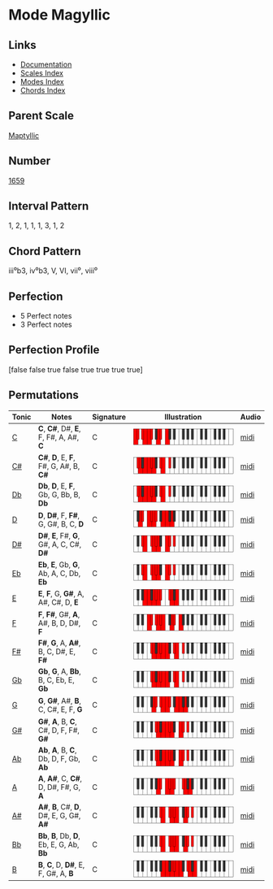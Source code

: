 # Mode Magyllic

## Links

- [Documentation](README.md)
- [Scales Index](Scales.md)
- [Modes Index](Modes.md)
- [Chords Index](Chords.md)

## Parent Scale

[Maptyllic](ScaleMaptyllic.md)

## Number

[1659](https://ianring.com/musictheory/scales/1659)

## Interval Pattern

1, 2, 1, 1, 1, 3, 1, 2

## Chord Pattern

iii⁰b3, iv⁰b3, V, VI, vii⁰, viii⁰

## Perfection

- 5 Perfect notes
- 3 Perfect notes

## Perfection Profile

[false false true false true true true true]

## Permutations

| Tonic | Notes | Signature | Illustration | Audio |
|-------|-------|-----------|--------------|-------|
| [C](ModeCNaturalMagyllic.md) | **C**, **C#**, D#, **E**, F, F#, A, A#, **C** | C | ![CNaturalMagyllic](ModeCNaturalMagyllic.png) | [midi](https://github.com/edipermadi/music/blob/main/docs/ModeCNaturalMagyllic.mid?raw=true) |
| [C#](ModeCSharpMagyllic.md) | **C#**, **D**, E, **F**, F#, G, A#, B, **C#** | C | ![CSharpMagyllic](ModeCSharpMagyllic.png) | [midi](https://github.com/edipermadi/music/blob/main/docs/ModeCSharpMagyllic.mid?raw=true) |
| [Db](ModeDFlatMagyllic.md) | **Db**, **D**, E, **F**, Gb, G, Bb, B, **Db** | C | ![DFlatMagyllic](ModeDFlatMagyllic.png) | [midi](https://github.com/edipermadi/music/blob/main/docs/ModeDFlatMagyllic.mid?raw=true) |
| [D](ModeDNaturalMagyllic.md) | **D**, **D#**, F, **F#**, G, G#, B, C, **D** | C | ![DNaturalMagyllic](ModeDNaturalMagyllic.png) | [midi](https://github.com/edipermadi/music/blob/main/docs/ModeDNaturalMagyllic.mid?raw=true) |
| [D#](ModeDSharpMagyllic.md) | **D#**, **E**, F#, **G**, G#, A, C, C#, **D#** | C | ![DSharpMagyllic](ModeDSharpMagyllic.png) | [midi](https://github.com/edipermadi/music/blob/main/docs/ModeDSharpMagyllic.mid?raw=true) |
| [Eb](ModeEFlatMagyllic.md) | **Eb**, **E**, Gb, **G**, Ab, A, C, Db, **Eb** | C | ![EFlatMagyllic](ModeEFlatMagyllic.png) | [midi](https://github.com/edipermadi/music/blob/main/docs/ModeEFlatMagyllic.mid?raw=true) |
| [E](ModeENaturalMagyllic.md) | **E**, **F**, G, **G#**, A, A#, C#, D, **E** | C | ![ENaturalMagyllic](ModeENaturalMagyllic.png) | [midi](https://github.com/edipermadi/music/blob/main/docs/ModeENaturalMagyllic.mid?raw=true) |
| [F](ModeFNaturalMagyllic.md) | **F**, **F#**, G#, **A**, A#, B, D, D#, **F** | C | ![FNaturalMagyllic](ModeFNaturalMagyllic.png) | [midi](https://github.com/edipermadi/music/blob/main/docs/ModeFNaturalMagyllic.mid?raw=true) |
| [F#](ModeFSharpMagyllic.md) | **F#**, **G**, A, **A#**, B, C, D#, E, **F#** | C | ![FSharpMagyllic](ModeFSharpMagyllic.png) | [midi](https://github.com/edipermadi/music/blob/main/docs/ModeFSharpMagyllic.mid?raw=true) |
| [Gb](ModeGFlatMagyllic.md) | **Gb**, **G**, A, **Bb**, B, C, Eb, E, **Gb** | C | ![GFlatMagyllic](ModeGFlatMagyllic.png) | [midi](https://github.com/edipermadi/music/blob/main/docs/ModeGFlatMagyllic.mid?raw=true) |
| [G](ModeGNaturalMagyllic.md) | **G**, **G#**, A#, **B**, C, C#, E, F, **G** | C | ![GNaturalMagyllic](ModeGNaturalMagyllic.png) | [midi](https://github.com/edipermadi/music/blob/main/docs/ModeGNaturalMagyllic.mid?raw=true) |
| [G#](ModeGSharpMagyllic.md) | **G#**, **A**, B, **C**, C#, D, F, F#, **G#** | C | ![GSharpMagyllic](ModeGSharpMagyllic.png) | [midi](https://github.com/edipermadi/music/blob/main/docs/ModeGSharpMagyllic.mid?raw=true) |
| [Ab](ModeAFlatMagyllic.md) | **Ab**, **A**, B, **C**, Db, D, F, Gb, **Ab** | C | ![AFlatMagyllic](ModeAFlatMagyllic.png) | [midi](https://github.com/edipermadi/music/blob/main/docs/ModeAFlatMagyllic.mid?raw=true) |
| [A](ModeANaturalMagyllic.md) | **A**, **A#**, C, **C#**, D, D#, F#, G, **A** | C | ![ANaturalMagyllic](ModeANaturalMagyllic.png) | [midi](https://github.com/edipermadi/music/blob/main/docs/ModeANaturalMagyllic.mid?raw=true) |
| [A#](ModeASharpMagyllic.md) | **A#**, **B**, C#, **D**, D#, E, G, G#, **A#** | C | ![ASharpMagyllic](ModeASharpMagyllic.png) | [midi](https://github.com/edipermadi/music/blob/main/docs/ModeASharpMagyllic.mid?raw=true) |
| [Bb](ModeBFlatMagyllic.md) | **Bb**, **B**, Db, **D**, Eb, E, G, Ab, **Bb** | C | ![BFlatMagyllic](ModeBFlatMagyllic.png) | [midi](https://github.com/edipermadi/music/blob/main/docs/ModeBFlatMagyllic.mid?raw=true) |
| [B](ModeBNaturalMagyllic.md) | **B**, **C**, D, **D#**, E, F, G#, A, **B** | C | ![BNaturalMagyllic](ModeBNaturalMagyllic.png) | [midi](https://github.com/edipermadi/music/blob/main/docs/ModeBNaturalMagyllic.mid?raw=true) |
